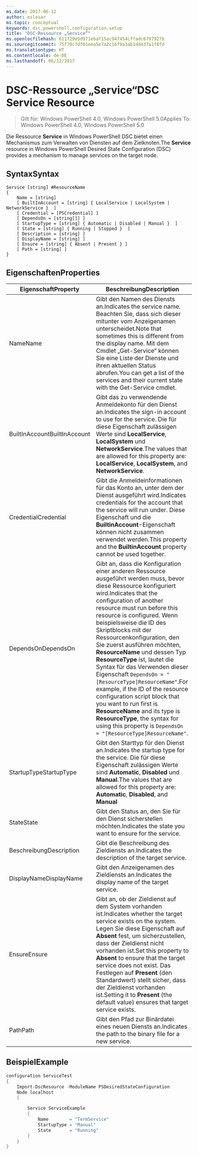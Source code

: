 ```yaml
---
ms.date: 2017-06-12
author: eslesar
ms.topic: conceptual
keywords: dsc,powershell,configuration,setup
title: "DSC-Ressource „Service“"
ms.openlocfilehash: 611729e5d971ebaf15ac947454cffadc6797927b
ms.sourcegitcommit: 75f70c7df01eea5e7a2c16f9a3ab1dd437a1f8fd
ms.translationtype: HT
ms.contentlocale: de-DE
ms.lasthandoff: 06/12/2017
---
```

# <a name="dsc-service-resource"></a><span data-ttu-id="a798e-103">DSC-Ressource „Service“</span><span class="sxs-lookup"><span data-stu-id="a798e-103">DSC Service Resource</span></span>

> <span data-ttu-id="a798e-104">Gilt für: Windows PowerShell 4.0, Windows PowerShell 5.0</span><span class="sxs-lookup"><span data-stu-id="a798e-104">Applies To: Windows PowerShell 4.0, Windows PowerShell 5.0</span></span>


<span data-ttu-id="a798e-105">Die Ressource **Service** in Windows PowerShell DSC bietet einen Mechanismus zum Verwalten von Diensten auf dem Zielknoten.</span><span class="sxs-lookup"><span data-stu-id="a798e-105">The **Service** resource in Windows PowerShell Desired State Configuration (DSC) provides a mechanism to manage services on the target node.</span></span>

## <a name="syntax"></a><span data-ttu-id="a798e-106">Syntax</span><span class="sxs-lookup"><span data-stu-id="a798e-106">Syntax</span></span>

```
Service [string] #ResourceName
{
    Name = [string]
    [ BuiltInAccount = [string] { LocalService | LocalSystem | NetworkService }  ]
    [ Credential = [PSCredential] ]
    [ DependsOn = [string[]] ]
    [ StartupType = [string] { Automatic | Disabled | Manual }  ]
    [ State = [string] { Running | Stopped }  ]
    [ Description = [string] ]
    [ DisplayName = [string] ]
    [ Ensure = [string] { Absent | Present } ]
    [ Path = [string] ]
}
```

## <a name="properties"></a><span data-ttu-id="a798e-107">Eigenschaften</span><span class="sxs-lookup"><span data-stu-id="a798e-107">Properties</span></span>

|  <span data-ttu-id="a798e-108">Eigenschaft</span><span class="sxs-lookup"><span data-stu-id="a798e-108">Property</span></span>  |  <span data-ttu-id="a798e-109">Beschreibung</span><span class="sxs-lookup"><span data-stu-id="a798e-109">Description</span></span>   | 
|---|---| 
| <span data-ttu-id="a798e-110">Name</span><span class="sxs-lookup"><span data-stu-id="a798e-110">Name</span></span>| <span data-ttu-id="a798e-111">Gibt den Namen des Diensts an.</span><span class="sxs-lookup"><span data-stu-id="a798e-111">Indicates the service name.</span></span> <span data-ttu-id="a798e-112">Beachten Sie, dass sich dieser mitunter vom Anzeigenamen unterscheidet.</span><span class="sxs-lookup"><span data-stu-id="a798e-112">Note that sometimes this is different from the display name.</span></span> <span data-ttu-id="a798e-113">Mit dem Cmdlet „Get-Service“ können Sie eine Liste der Dienste und ihren aktuellen Status abrufen.</span><span class="sxs-lookup"><span data-stu-id="a798e-113">You can get a list of the services and their current state with the Get-Service cmdlet.</span></span>| 
| <span data-ttu-id="a798e-114">BuiltInAccount</span><span class="sxs-lookup"><span data-stu-id="a798e-114">BuiltInAccount</span></span>| <span data-ttu-id="a798e-115">Gibt das zu verwendende Anmeldekonto für den Dienst an.</span><span class="sxs-lookup"><span data-stu-id="a798e-115">Indicates the sign-in account to use for the service.</span></span> <span data-ttu-id="a798e-116">Die für diese Eigenschaft zulässigen Werte sind **LocalService**, **LocalSystem** und **NetworkService**.</span><span class="sxs-lookup"><span data-stu-id="a798e-116">The values that are allowed for this property are: **LocalService**, **LocalSystem**, and **NetworkService**.</span></span>| 
| <span data-ttu-id="a798e-117">Credential</span><span class="sxs-lookup"><span data-stu-id="a798e-117">Credential</span></span>| <span data-ttu-id="a798e-118">Gibt die Anmeldeinformationen für das Konto an, unter dem der Dienst ausgeführt wird.</span><span class="sxs-lookup"><span data-stu-id="a798e-118">Indicates credentials for the account that the service will run under.</span></span> <span data-ttu-id="a798e-119">Diese Eigenschaft und die __BuiltinAccount__-Eigenschaft können nicht zusammen verwendet werden.</span><span class="sxs-lookup"><span data-stu-id="a798e-119">This property and the __BuiltinAccount__ property cannot be used together.</span></span>| 
| <span data-ttu-id="a798e-120">DependsOn</span><span class="sxs-lookup"><span data-stu-id="a798e-120">DependsOn</span></span>| <span data-ttu-id="a798e-121">Gibt an, dass die Konfiguration einer anderen Ressource ausgeführt werden muss, bevor diese Ressource konfiguriert wird.</span><span class="sxs-lookup"><span data-stu-id="a798e-121">Indicates that the configuration of another resource must run before this resource is configured.</span></span> <span data-ttu-id="a798e-122">Wenn beispielsweise die ID des Skriptblocks mit der Ressourcenkonfiguration, den Sie zuerst ausführen möchten, __ResourceName__ und dessen Typ __ResourceType__ ist, lautet die Syntax für das Verwenden dieser Eigenschaft `DependsOn = "[ResourceType]ResourceName"`.</span><span class="sxs-lookup"><span data-stu-id="a798e-122">For example, if the ID of the resource configuration script block that you want to run first is __ResourceName__ and its type is __ResourceType__, the syntax for using this property is `DependsOn = "[ResourceType]ResourceName"`.</span></span>| 
| <span data-ttu-id="a798e-123">StartupType</span><span class="sxs-lookup"><span data-stu-id="a798e-123">StartupType</span></span>| <span data-ttu-id="a798e-124">Gibt den Starttyp für den Dienst an.</span><span class="sxs-lookup"><span data-stu-id="a798e-124">Indicates the startup type for the service.</span></span> <span data-ttu-id="a798e-125">Die für diese Eigenschaft zulässigen Werte sind **Automatic**, **Disabled** und **Manual**.</span><span class="sxs-lookup"><span data-stu-id="a798e-125">The values that are allowed for this property are: **Automatic**, **Disabled**, and **Manual**</span></span>| 
| <span data-ttu-id="a798e-126">State</span><span class="sxs-lookup"><span data-stu-id="a798e-126">State</span></span>| <span data-ttu-id="a798e-127">Gibt den Status an, den Sie für den Dienst sicherstellen möchten.</span><span class="sxs-lookup"><span data-stu-id="a798e-127">Indicates the state you want to ensure for the service.</span></span>| 
| <span data-ttu-id="a798e-128">Beschreibung</span><span class="sxs-lookup"><span data-stu-id="a798e-128">Description</span></span> | <span data-ttu-id="a798e-129">Gibt die Beschreibung des Zieldiensts an.</span><span class="sxs-lookup"><span data-stu-id="a798e-129">Indicates the description of the target service.</span></span>| 
| <span data-ttu-id="a798e-130">DisplayName</span><span class="sxs-lookup"><span data-stu-id="a798e-130">DisplayName</span></span> | <span data-ttu-id="a798e-131">Gibt den Anzeigenamen des Zieldiensts an.</span><span class="sxs-lookup"><span data-stu-id="a798e-131">Indicates the display name of the target service.</span></span>| 
| <span data-ttu-id="a798e-132">Ensure</span><span class="sxs-lookup"><span data-stu-id="a798e-132">Ensure</span></span> | <span data-ttu-id="a798e-133">Gibt an, ob der Zieldienst auf dem System vorhanden ist.</span><span class="sxs-lookup"><span data-stu-id="a798e-133">Indicates whether the target service exists on the system.</span></span> <span data-ttu-id="a798e-134">Legen Sie diese Eigenschaft auf **Absent** fest, um sicherzustellen, dass der Zieldienst nicht vorhanden ist.</span><span class="sxs-lookup"><span data-stu-id="a798e-134">Set this property to **Absent** to ensure that the target service does not exist.</span></span> <span data-ttu-id="a798e-135">Das Festlegen auf **Present** (den Standardwert) stellt sicher, dass der Zieldienst vorhanden ist.</span><span class="sxs-lookup"><span data-stu-id="a798e-135">Setting it to **Present** (the default value) ensures that target service exists.</span></span>|
| <span data-ttu-id="a798e-136">Path</span><span class="sxs-lookup"><span data-stu-id="a798e-136">Path</span></span> | <span data-ttu-id="a798e-137">Gibt den Pfad zur Binärdatei eines neuen Diensts an.</span><span class="sxs-lookup"><span data-stu-id="a798e-137">Indicates the path to the binary file for a new service.</span></span>| 

## <a name="example"></a><span data-ttu-id="a798e-138">Beispiel</span><span class="sxs-lookup"><span data-stu-id="a798e-138">Example</span></span>

```powershell
configuration ServiceTest
{
    Import-DscResource -ModuleName PSDesiredStateConfiguration
    Node localhost
    {

        Service ServiceExample
        {
            Name        = "TermService"
            StartupType = "Manual"
            State       = "Running"
        } 
    }
}
```


